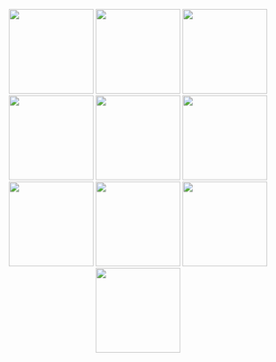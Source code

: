 
<p align= "center">
  <img height= "150" src="https://ssl-check-eta.vercel.app/?vercelToolbarCode=TrpG2TZsIL16ogB&web_url=nubisoft.mn" />
  <img height= "150" src="https://ssl-check-eta.vercel.app/?vercelToolbarCode=TrpG2TZsIL16ogB&web_url=admin.usug.mn" />
  <img height= "150" src="https://ssl-check-eta.vercel.app/?vercelToolbarCode=TrpG2TZsIL16ogB&web_url=landing.usug.mn" />
  <img height= "150" src="https://ssl-check-eta.vercel.app/?vercelToolbarCode=TrpG2TZsIL16ogB&web_url=wizar.nubisoft.mn" />
  <img height= "150" src="https://ssl-check-eta.vercel.app/?vercelToolbarCode=TrpG2TZsIL16ogB&web_url=tibi.mn" />
  <img height= "150" src="https://ssl-check-eta.vercel.app/?vercelToolbarCode=TrpG2TZsIL16ogB&web_url=api.tibi.mn" />
  <img height= "150" src="https://ssl-check-eta.vercel.app/?vercelToolbarCode=TrpG2TZsIL16ogB&web_url=bonum.mn" />
  <img height= "150" src="https://ssl-check-eta.vercel.app/?vercelToolbarCode=TrpG2TZsIL16ogB&web_url=pg.bonum.mn" />
  <img height= "150" src="https://ssl-check-eta.vercel.app/?vercelToolbarCode=TrpG2TZsIL16ogB&web_url=api.bonum.mn" />
  <img height= "150" src="https://ssl-check-eta.vercel.app/?vercelToolbarCode=TrpG2TZsIL16ogB&web_url=admin.bonum.mn" />
</p>
